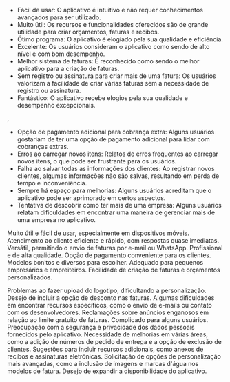 

- Fácil de usar: O aplicativo é intuitivo e não requer conhecimentos avançados para ser utilizado.
- Muito útil: Os recursos e funcionalidades oferecidos são de grande utilidade para criar orçamentos, faturas e recibos.
- Ótimo programa: O aplicativo é elogiado pela sua qualidade e eficiência.
- Excelente: Os usuários consideram o aplicativo como sendo de alto nível e com bom desempenho.
- Melhor sistema de faturas: É reconhecido como sendo o melhor aplicativo para a criação de faturas.
- Sem registro ou assinatura para criar mais de uma fatura: Os usuários valorizam a facilidade de criar várias faturas sem a necessidade de registro ou assinatura.
- Fantástico: O aplicativo recebe elogios pela sua qualidade e desempenho excepcionais.


,
- Opção de pagamento adicional para cobrança extra: Alguns usuários gostariam de ter uma opção de pagamento adicional para lidar com cobranças extras.
- Erros ao carregar novos itens: Relatos de erros frequentes ao carregar novos itens, o que pode ser frustrante para os usuários.
- Falha ao salvar todas as informações dos clientes: Ao registrar novos clientes, algumas informações não são salvas, resultando em perda de tempo e inconveniência.
- Sempre há espaço para melhorias: Alguns usuários acreditam que o aplicativo pode ser aprimorado em certos aspectos.
- Tentativa de descobrir como ter mais de uma empresa: Alguns usuários relatam dificuldades em encontrar uma maneira de gerenciar mais de uma empresa no aplicativo.



Muito útil e fácil de usar, especialmente em dispositivos móveis.
Atendimento ao cliente eficiente e rápido, com respostas quase imediatas.
Versátil, permitindo o envio de faturas por e-mail ou WhatsApp.
Profissional e de alta qualidade.
Opção de pagamento conveniente para os clientes.
Modelos bonitos e diversos para escolher.
Adequado para pequenos empresários e empreiteiros.
Facilidade de criação de faturas e orçamentos personalizados.


Problemas ao fazer upload do logotipo, dificultando a personalização.
Desejo de incluir a opção de desconto nas faturas.
Algumas dificuldades em encontrar recursos específicos, como o envio de e-mails ou contato com os desenvolvedores.
Reclamações sobre anúncios enganosos em relação ao limite gratuito de faturas.
Complicado para alguns usuários.
Preocupação com a segurança e privacidade dos dados pessoais fornecidos pelo aplicativo.
Necessidade de melhorias em várias áreas, como a adição de números de pedido de entrega e a opção de exclusão de clientes.
Sugestões para incluir recursos adicionais, como anexos de recibos e assinaturas eletrônicas.
Solicitação de opções de personalização mais avançadas, como a inclusão de imagens e marcas d'água nos modelos de fatura.
Desejo de expandir a disponibilidade do aplicativo.
